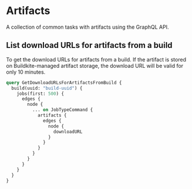 # Artifacts

A collection of common tasks with artifacts using the GraphQL API.

## List download URLs for artifacts from a build

To get the download URLs for artifacts from a build.
If the artifact is stored on Buildkite-managed artifact storage, the download URL will be valid for only 10 minutes.

```graphql
query GetDownloadURLsForArtifactsFromBuild {
  build(uuid: "build-uuid") {
    jobs(first: 500) {
      edges {
        node {
          ... on JobTypeCommand {
            artifacts {
              edges {
                node {
                  downloadURL
                }
              }
            }
          }
        }
      }
    }
  }
}
```
